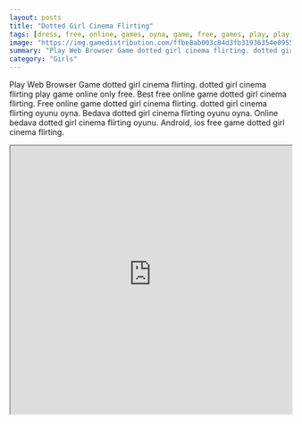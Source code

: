 ```yaml
---
layout: posts
title: "Dotted Girl Cinema Flirting"
tags: [dress, free, online, games, oyna, game, free, games, play, play, games]
image: "https://img.gamedistribution.com/ffbe8ab003c84d3fb31936354e0955f9-512x384.jpeg"
summary: "Play Web Browser Game dotted girl cinema flirting. dotted girl cinema flirting play game online only free. Best free online game dotted girl cinema flirting. Free online game dotted girl cinema flirting. dotted girl cinema flirting oyunu oyna. Bedava dotted girl cinema flirting oyunu oyna. Online bedava dotted girl cinema flirting oyunu. Android, ios free game dotted girl cinema flirting."
category: "Girls"
---
```


Play Web Browser Game dotted girl cinema flirting. dotted girl cinema flirting play game online only free. Best free online game dotted girl cinema flirting. Free online game dotted girl cinema flirting. dotted girl cinema flirting oyunu oyna. Bedava dotted girl cinema flirting oyunu oyna. Online bedava dotted girl cinema flirting oyunu. Android, ios free game dotted girl cinema flirting.

<iframe width="100%" height="480px;" src="https://html5.gamedistribution.com/ffbe8ab003c84d3fb31936354e0955f9/"></iframe>